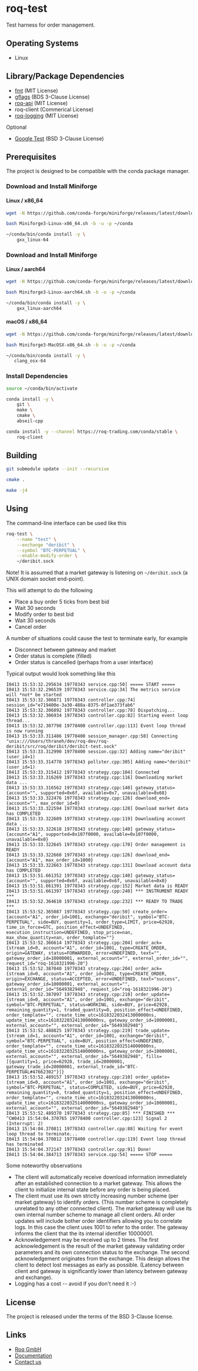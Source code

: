 # roq-test

Test harness for order management.


## Operating Systems

* Linux


## Library/Package Dependencies

* [fmt](https://github.com/fmtlib/fmt) (MIT License)
* [gflags](https://github.com/gflags/gflags) (BDS 3-Clause License)
* [roq-api](https://github.com/roq-trading/roq-api) (MIT License)
* roq-client (Commerical License)
* [roq-logging](https://github.com/roq-trading/roq-api) (MIT License)

Optional

* [Google Test](https://github.com/google/googletest) (BSD 3-Clause License)


## Prerequisites

The project is designed to be compatible with the conda package manager.

### Download and Install Miniforge

#### Linux / x86\_64

```bash
wget -N https://github.com/conda-forge/miniforge/releases/latest/download/Miniforge3-Linux-x86_64.sh

bash Miniforge3-Linux-x86_64.sh -b -u -p ~/conda

~/conda/bin/conda install -y \
    gxx_linux-64
```

### Download and Install Miniforge

#### Linux / aarch64

```bash
wget -N https://github.com/conda-forge/miniforge/releases/latest/download/Miniforge3-Linux-aarch64.sh

bash Miniforge3-Linux-aarch64.sh -b -u -p ~/conda

~/conda/bin/conda install -y \
    gxx_linux-aarch64
```

#### macOS / x86\_64

```bash
wget -N https://github.com/conda-forge/miniforge/releases/latest/download/Miniforge3-MacOSX-x86_64.sh

bash Miniforge3-MacOSX-x86_64.sh -b -u -p ~/conda

~/conda/bin/conda install -y \
   clang_osx-64
```

### Install Dependencies

```bash
source ~/conda/bin/activate

conda install -y \
    git \
    make \
    cmake \
    abseil-cpp

conda install -y --channel https://roq-trading.com/conda/stable \
    roq-client
```

## Building

```bash
git submodule update --init --recursive

cmake .

make -j4
```


## Using

The command-line interface can be used like this

```bash
roq-test \
    --name "test" \
    --exchange "deribit" \
    --symbol "BTC-PERPETUAL" \
    --enable-modify-order \
    ~/deribit.sock
```

Note! It is assumed that a market gateway is listening on `~/deribit.sock` (a
UNIX domain socket end-point).

This will attempt to do the following

* Place a buy order 5 ticks from best bid
* Wait 30 seconds
* Modify order to best bid
* Wait 30 seconds
* Cancel order

A number of situations could cause the test to terminate early, for example

* Disconnect between gateway and market
* Order status is complete (filled)
* Order status is cancelled (perhaps from a user interface)

Typical output would look something like this

```text
I0413 15:53:32.295634 19778343 service.cpp:50] ===== START =====
I0413 15:53:32.296539 19778343 service.cpp:34] The metrics service will *not* be started
I0413 15:53:32.306871 19778343 controller.cpp:74] session_id="e719400e-3a30-488a-8375-0f1ae373fab6"
I0413 15:53:32.306892 19778343 controller.cpp:78] Dispatching...
I0413 15:53:32.306934 19778343 controller.cpp:82] Starting event loop thread...
I0413 15:53:32.307798 19778400 controller.cpp:113] Event loop thread is now running
I0413 15:53:33.311486 19778400 session_manager.cpp:50] Connecting "unix:///Users/thraneh/dev/roq-dev/roq-deribit/src/roq/deribit/deribit-test.sock"
I0413 15:53:33.312990 19778400 session.cpp:32] Adding name="deribit" (user_id=1)
I0413 15:53:33.314770 19778343 pollster.cpp:305] Adding name="deribit" (user_id=1)
I0413 15:53:33.315412 19778343 strategy.cpp:104] Connected
I0413 15:53:33.316269 19778343 strategy.cpp:116] Downloading market data ...
I0413 15:53:33.316562 19778343 strategy.cpp:140] gateway_status={account="", supported=0x6f, available=0x7, unavailable=0x68}
I0413 15:53:33.322476 19778343 strategy.cpp:126] download_end={account="", max_order_id=0}
I0413 15:53:33.322594 19778343 strategy.cpp:128] Download market data has COMPLETED
I0413 15:53:33.322609 19778343 strategy.cpp:119] Downloading account data ...
I0413 15:53:33.322618 19778343 strategy.cpp:140] gateway_status={account="A1", supported=0x107f0000, available=0x107f0000, unavailable=0x0}
I0413 15:53:33.322645 19778343 strategy.cpp:170] Order management is READY
I0413 15:53:33.322660 19778343 strategy.cpp:126] download_end={account="A1", max_order_id=1000}
I0413 15:53:33.322663 19778343 strategy.cpp:131] Download account data has COMPLETED
I0413 15:53:51.661352 19778343 strategy.cpp:140] gateway_status={account="", supported=0x6f, available=0x6f, unavailable=0x0}
I0413 15:53:51.661391 19778343 strategy.cpp:152] Market data is READY
I0413 15:53:51.661397 19778343 strategy.cpp:240] *** INSTRUMENT READY ***
I0413 15:53:52.364610 19778343 strategy.cpp:232] *** READY TO TRADE ***
I0413 15:53:52.365087 19778343 strategy.cpp:50] create_order={account="A1", order_id=1001, exchange="deribit", symbol="BTC-PERPETUAL", side=BUY, quantity=1, order_type=LIMIT, price=62928, time_in_force=GTC, position_effect=UNDEFINED, execution_instruction=UNDEFINED, stop_price=nan, max_show_quantity=nan, order_template=""}
I0413 15:53:52.366614 19778343 strategy.cpp:204] order_ack={stream_id=0, account="A1", order_id=1001, type=CREATE_ORDER, origin=GATEWAY, status=FORWARDED, error=UNDEFINED, text="", gateway_order_id=10000001, external_account="", external_order_id="", request_id="roq-1618321996-20"}
I0413 15:53:52.387040 19778343 strategy.cpp:204] order_ack={stream_id=0, account="A1", order_id=1001, type=CREATE_ORDER, origin=EXCHANGE, status=ACCEPTED, error=UNDEFINED, text="success", gateway_order_id=10000001, external_account="", external_order_id="5649382948", request_id="roq-1618321996-20"}
I0413 15:53:52.387097 19778343 strategy.cpp:210] order_update={stream_id=0, account="A1", order_id=1001, exchange="deribit", symbol="BTC-PERPETUAL", status=WORKING, side=BUY, price=62928, remaining_quantity=1, traded_quantity=0, position_effect=UNDEFINED, order_template="", create_time_utc=1618322032413000000ns, update_time_utc=1618322032413000000ns, gateway_order_id=10000001, external_account="", external_order_id="5649382948"}
I0413 15:53:52.488825 19778343 strategy.cpp:219] trade_update={stream_id=1, account="A1", order_id=1001, exchange="deribit", symbol="BTC-PERPETUAL", side=BUY, position_effect=UNDEFINED, order_template="", create_time_utc=1618322032514000000ns, update_time_utc=1618322032514000000ns, gateway_order_id=10000001, external_account="", external_order_id="5649382948", fills=[{quantity=1, price=62928, trade_id=20000001, gateway_trade_id=20000001, external_trade_id="BTC-PERPETUAL#47662302"}]}
I0413 15:53:52.489157 19778343 strategy.cpp:210] order_update={stream_id=0, account="A1", order_id=1001, exchange="deribit", symbol="BTC-PERPETUAL", status=COMPLETED, side=BUY, price=62928, remaining_quantity=0, traded_quantity=1, position_effect=UNDEFINED, order_template="", create_time_utc=1618322032413000000ns, update_time_utc=1618322032514000000ns, gateway_order_id=10000001, external_account="", external_order_id="5649382948"}
I0413 15:53:52.489370 19778343 strategy.cpp:85] *** FINISHED ***
^CW0413 15:54:04.370765 19778400 controller.cpp:123] Signal 2 (Interrupt: 2)
I0413 15:54:04.370811 19778343 controller.cpp:88] Waiting for event loop thread to terminate...
I0413 15:54:04.370812 19778400 controller.cpp:119] Event loop thread has terminated
I0413 15:54:04.372147 19778343 controller.cpp:91] Done!
I0413 15:54:04.384713 19778343 service.cpp:54] ===== STOP =====
```

Some noteworthy observations

* The client will automatically receive download information immediately
  after an established connection to a market gateway. This allows the client
  to initialize internal state before any order is being placed.
* The client must use its own strictly increasing number scheme (per market
  gateway) to identify orders. (This number scheme is completely unrelated to
  any other connected client). The market gateway will use its own internal
  number scheme to manage all client orders. All order updates will include
  bother order identifiers allowing you to correlate logs. In this case the
  client uses 1001 to refer to the order. The gateway informs the client that
  the its internal identifier 10000001.
* Acknowledgement may be received up to 2 times. The first acknowledgement is
  the result of the market gateway validating order parameters and its own
  connection status to the exchange. The second acknowledgement originates from
  the exchange. This design allows the client to detect lost messages as early
  as possible. (Latency between client and gateway is significantly lower than
  latency between gateway and exchange).
* Logging has a cost -- avoid if you don't need it :-)


## License

The project is released under the terms of the BSD 3-Clause license.


## Links

* [Roq GmbH](https://roq-trading.com/)
* [Documentation](https://roq-trading.com/docs/)
* [Contact us](mailto:info@roq-trading.com)

